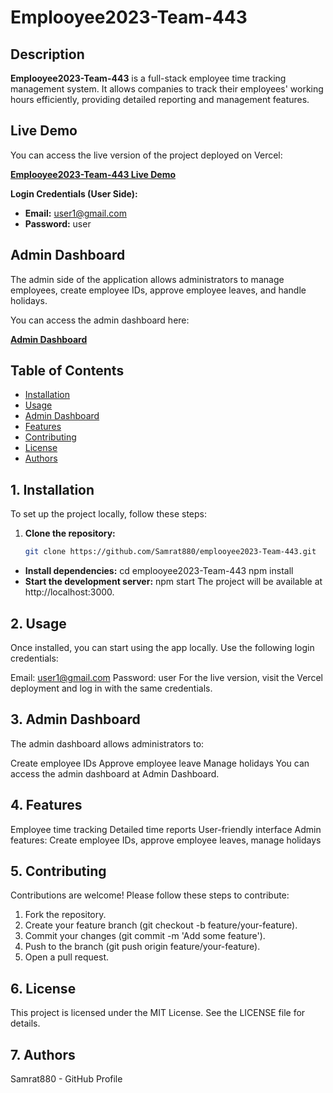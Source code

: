 # **Emplooyee2023-Team-443**

## **Description**

**Emplooyee2023-Team-443** is a full-stack employee time tracking management system. It allows companies to track their employees' working hours efficiently, providing detailed reporting and management features.

## **Live Demo**

You can access the live version of the project deployed on Vercel:

[**Emplooyee2023-Team-443 Live Demo**](https://emplooyee2023-team-443.vercel.app/)

**Login Credentials (User Side):**
- **Email:** user1@gmail.com
- **Password:** user

## **Admin Dashboard**

The admin side of the application allows administrators to manage employees, create employee IDs, approve employee leaves, and handle holidays.

You can access the admin dashboard here:

[**Admin Dashboard**](https://emplooyee2023-team-443.vercel.app/admin/dashboard)

## **Table of Contents**
- [Installation](#installation)
- [Usage](#usage)
- [Admin Dashboard](#admin-dashboard)
- [Features](#features)
- [Contributing](#contributing)
- [License](#license)
- [Authors](#authors)

## 1. **Installation**

To set up the project locally, follow these steps:

1. **Clone the repository:**
   ```bash
   git clone https://github.com/Samrat880/emplooyee2023-Team-443.git
- **Install dependencies:**
   cd emplooyee2023-Team-443
   npm install
- **Start the development server:**
   npm start
   The project will be available at http://localhost:3000.

## 2. **Usage**
   Once installed, you can start using the app locally. Use the following login credentials:

   Email: user1@gmail.com
   Password: user
For the live version, visit the Vercel deployment and log in with the same credentials.

## 3. **Admin Dashboard**
   The admin dashboard allows administrators to:

   Create employee IDs
   Approve employee leave
   Manage holidays
   You can access the admin dashboard at Admin Dashboard.

## 4. **Features**
   Employee time tracking
   Detailed time reports
   User-friendly interface
   Admin features: Create employee IDs, approve employee leaves, manage holidays
   
## 5. **Contributing**
   Contributions are welcome! Please follow these steps to contribute:

   1. Fork the repository.
   2. Create your feature branch (git checkout -b feature/your-feature).
   3. Commit your changes (git commit -m 'Add some feature').
   4. Push to the branch (git push origin feature/your-feature).
   5. Open a pull request.

## 6. **License**
   This project is licensed under the MIT License. See the LICENSE file for details.

## 7. **Authors**
   Samrat880 - GitHub Profile
